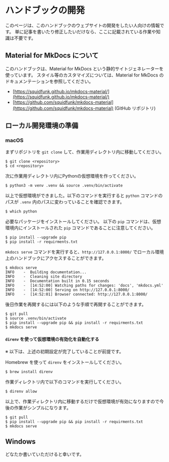 # ハンドブックの開発

このページは、このハンドブックのウェブサイトの開発をしたい人向けの情報です。
単に記事を書いたり修正したいだけなら、ここに記載されている作業や知識は不要です。

## Material for MkDocs について

このハンドブックは、Material for MkDocs という静的サイトジェネレーターを使っています。
スタイル等のカスタマイズについては、Material for MkDocs のドキュメンテーションを参照してください。

* [https://squidfunk.github.io/mkdocs-material/](https://squidfunk.github.io/mkdocs-material/)
* [https://github.com/squidfunk/mkdocs-material](https://github.com/squidfunk/mkdocs-material) (GitHub リポジトリ)

## ローカル開発環境の準備

### macOS

まずリポジトリを `git clone` して、作業用ディレクトリ内に移動してください。

```
$ git clone <repository>
$ cd <repository>
```

次に作業用ディレクトリ内にPythonの仮想環境を作ってください。

```
$ python3 -m venv .venv && source .venv/bin/activate
```

以上で仮想環境ができました。以下のコマンドを実行すると `python` コマンドのパスが `.venv` 内のパスに変わっていることを確認できます。

```
$ which python
```

必要なパッケージをインストールしてください。
以下の `pip` コマンドは、仮想環境内にインストールされた `pip` コマンドであることに注意してください。

```
$ pip install --upgrade pip
$ pip install -r requirments.txt
```

`mkdocs serve` コマンドを実行すると、`http://127.0.0.1:8000/` でローカル環境上のハンドブックにアクセスすることができます。

```
$ mkdocs serve
INFO    -  Building documentation...
INFO    -  Cleaning site directory
INFO    -  Documentation built in 0.15 seconds
INFO    -  [14:52:00] Watching paths for changes: 'docs', 'mkdocs.yml'
INFO    -  [14:52:00] Serving on http://127.0.0.1:8000/
INFO    -  [14:52:01] Browser connected: http://127.0.0.1:8000/
```

後日作業を再開するには以下のような手順で再開することができます。

```
$ git pull
$ source .venv/bin/activate
$ pip install --upgrade pip && pip install -r requirments.txt
$ mkdocs serve
```

#### `direnv` を使って仮想環境の有効化を自動化する

※ 以下は、上述の初期設定が完了していることが前提です。

Homebrew を使って `direnv` をインストールしてください。

```
$ brew install direnv
```

作業ディレクトリ内で以下のコマンドを実行してください。

```
$ direnv allow
```

以上で、作業ディレクトリ内に移動するだけで仮想環境が有効になりますので今後の作業がシンプルになります。

```
$ git pull
$ pip install --upgrade pip && pip install -r requirments.txt
$ mkdocs serve
```

## Windows

どなたか書いていただけると幸いです。